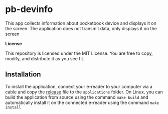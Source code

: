# pb-devinfo
This app collects information about pocketbook device and displays it on the screen. The application does not transmit data, only displays it on the screen

**License**

This repository is licensed under the MIT License.  You are free to copy, modify, and distribute it as you see fit.

## Installation
To install the application, connect your e-reader to your computer via a cable and copy the [release](https://github.com/CatInBeard/pb-devinfo/releases/) file to the `applications` folder. On Linux, you can build the application from source using the command `make build` and automatically install it on the connected e-reader using the command `make install`
